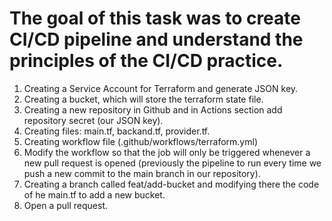 # The goal of this task was to create CI/CD pipeline and understand the principles of the CI/CD practice.
1. Creating a Service Account for Terraform and generate JSON key.
2. Creating a bucket, which will store the terraform state file.
3. Creating a new repository in Github and in Actions section add repository secret (our JSON key).
4. Creating files: main.tf, backand.tf, provider.tf.
5. Creating workflow file (.github/workflows/terraform.yml)
6. Modify the workflow so that the job will only be triggered whenever a new pull request is opened (previously the pipeline to run every time we push a new commit to the main branch in our repository).
7. Creating a branch called feat/add-bucket and modifying there the code of he main.tf to add a new bucket.
8. Open a pull request.
